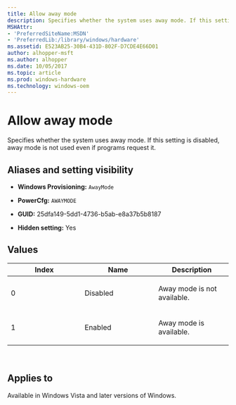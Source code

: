 ```yaml
---
title: Allow away mode
description: Specifies whether the system uses away mode. If this setting is disabled, away mode is not used even if programs request it.
MSHAttr:
- 'PreferredSiteName:MSDN'
- 'PreferredLib:/library/windows/hardware'
ms.assetid: E523AB25-30B4-431D-802F-D7CDE4E66D01
author: alhopper-msft
ms.author: alhopper
ms.date: 10/05/2017
ms.topic: article
ms.prod: windows-hardware
ms.technology: windows-oem
---
```


# Allow away mode


Specifies whether the system uses away mode. If this setting is disabled, away mode is not used even if programs request it.

## <span id="Aliases_and_setting_visibility"></span><span id="aliases_and_setting_visibility"></span><span id="ALIASES_AND_SETTING_VISIBILITY"></span>Aliases and setting visibility


-   **Windows Provisioning:** `AwayMode`

-   **PowerCfg:** `AWAYMODE`

-   **GUID:** 25dfa149-5dd1-4736-b5ab-e8a37b5b8187

-   **Hidden setting:** Yes

## <span id="Values"></span><span id="values"></span><span id="VALUES"></span>Values


<table>
<colgroup>
<col width="33%" />
<col width="33%" />
<col width="33%" />
</colgroup>
<thead>
<tr class="header">
<th>Index</th>
<th>Name</th>
<th>Description</th>
</tr>
</thead>
<tbody>
<tr class="odd">
<td><p>0</p></td>
<td><p>Disabled</p></td>
<td><p>Away mode is not available.</p></td>
</tr>
<tr class="even">
<td><p>1</p></td>
<td><p>Enabled</p></td>
<td><p>Away mode is available.</p></td>
</tr>
</tbody>
</table>

 

## <span id="Applies_to"></span><span id="applies_to"></span><span id="APPLIES_TO"></span>Applies to


Available in Windows Vista and later versions of Windows.
